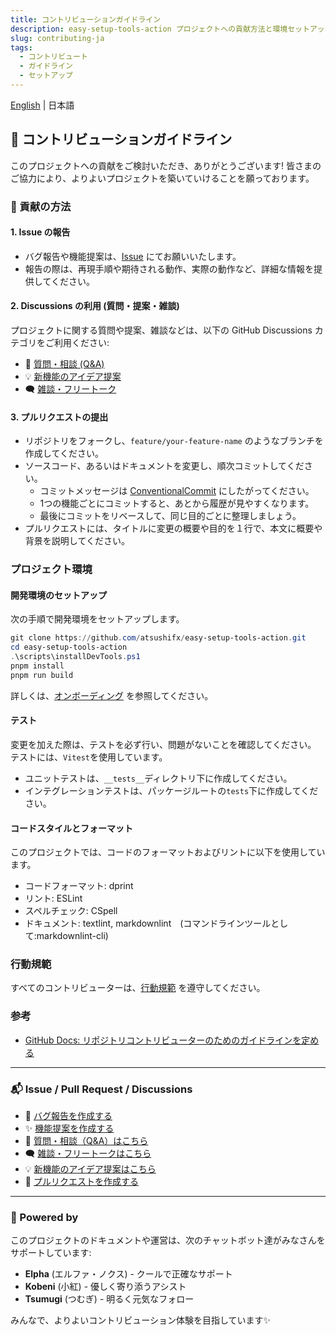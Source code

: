 ```yaml
---
title: コントリビューションガイドライン
description: easy-setup-tools-action プロジェクトへの貢献方法と環境セットアップガイド
slug: contributing-ja
tags:
  - コントリビュート
  - ガイドライン
  - セットアップ
---
```

<!-- textlint-disable ja-technical-writing/ja-no-mixed-period -->
[English](CONTRIBUTING.md) | 日本語

## 🤝 コントリビューションガイドライン

<!-- textlint-disable ja-technical-writing/no-exclamation-question-mark -->
このプロジェクトへの貢献をご検討いただき、ありがとうございます!
皆さまのご協力により、よりよいプロジェクトを築いていけることを願っております。
<!-- textlint-enable -->

### 📝 貢献の方法

#### 1. Issue の報告

- バグ報告や機能提案は、[Issue](https://github.com/atsushifx/easy-setup-tools-action/issues) にてお願いいたします。
- 報告の際は、再現手順や期待される動作、実際の動作など、詳細な情報を提供してください。

#### 2. Discussions の利用 (質問・提案・雑談)

プロジェクトに関する質問や提案、雑談などは、以下の GitHub Discussions カテゴリをご利用ください:

- 💬 [質問・相談 (Q&A)](https://github.com/atsushifx/easy-setup-tools-action/discussions/categories/q-a)
- 💡 [新機能のアイデア提案](https://github.com/atsushifx/easy-setup-tools-action/discussions/categories/ideas)
- 🗨 [雑談・フリートーク](https://github.com/atsushifx/easy-setup-tools-action/discussions/categories/general)

#### 3. プルリクエストの提出

- リポジトリをフォークし、`feature/your-feature-name` のようなブランチを作成してください。
- ソースコード、あるいはドキュメントを変更し、順次コミットしてください。
  - コミットメッセージは [ConventionalCommit](https://www.conventionalcommits.org/ja/v1.0.0/) にしたがってください。
  - 1つの機能ごとにコミットすると、あとから履歴が見やすくなります。
  - 最後にコミットをリベースして、同じ目的ごとに整理しましょう。
- プルリクエストには、タイトルに変更の概要や目的を１行で、本文に概要や背景を説明してください。

### プロジェクト環境

#### 開発環境のセットアップ

次の手順で開発環境をセットアップします。

```powershell
git clone https://github.com/atsushifx/easy-setup-tools-action.git
cd easy-setup-tools-action
.\scripts\installDevTools.ps1
pnpm install
pnpm run build
```

詳しくは、[オンボーディング](docs/onboarding/README.ja.md) を参照してください。

#### テスト

変更を加えた際は、テストを必ず行い、問題がないことを確認してください。
テストには、`Vitest`を使用しています。

- ユニットテストは、`__tests__`ディレクトリ下に作成してください。
- インテグレーションテストは、パッケージルートの`tests`下に作成してください。

#### コードスタイルとフォーマット

このプロジェクトでは、コードのフォーマットおよびリントに以下を使用しています。

- コードフォーマット: dprint
- リント: ESLint
- スペルチェック: CSpell
- ドキュメント: textlint, markdownlint　(コマンドラインツールとして:markdownlint-cli)

### 行動規範

すべてのコントリビューターは、[行動規範](CODE_OF_CONDUCT.ja.md) を遵守してください。

### 参考

- [GitHub Docs: リポジトリコントリビューターのためのガイドラインを定める](https://docs.github.com/ja/communities/setting-up-your-project-for-healthy-contributions/setting-guidelines-for-repository-contributors)

---

### 📬 Issue / Pull Request / Discussions

- 🐛 [バグ報告を作成する](https://github.com/atsushifx/.github/issues/new?template=bug_report.yml)
- ✨ [機能提案を作成する](https://github.com/atsushifx/.github/issues/new?template=feature_request.yml)
- 💬 [質問・相談（Q&A）はこちら](https://github.com/atsushifx/easy-setup-tools-action/discussions/categories/q-a)
- 🗨 [雑談・フリートークはこちら](https://github.com/atsushifx/easy-setup-tools-action/discussions/categories/general)
- 💡 [新機能のアイデア提案はこちら](https://github.com/atsushifx/easy-setup-tools-action/discussions/categories/ideas)
- 🔀 [プルリクエストを作成する](https://github.com/atsushifx/.github/compare)

---

### 🤖 Powered by

このプロジェクトのドキュメントや運営は、次のチャットボット達がみなさんをサポートしています:

- **Elpha** (エルファ・ノクス) - クールで正確なサポート
- **Kobeni** (小紅) - 優しく寄り添うアシスト
- **Tsumugi** (つむぎ) - 明るく元気なフォロー

みんなで、よりよいコントリビューション体験を目指しています✨
